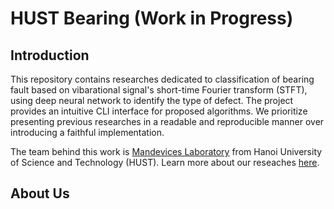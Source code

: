 # HUST Bearing (Work in Progress)
## Introduction
This repository contains researches dedicated to classification of bearing fault based on vibarational signal's short-time Fourier transform (STFT), using deep neural network to identify the type of defect.
The project provides an intuitive CLI interface for proposed algorithms.
We prioritize presenting previous researches in a readable and reproducible manner over introducing a faithful implementation.

The team behind this work is [Mandevices Laboratory](https://www.facebook.com/mandeviceslaboratory) from Hanoi University of Science and Technology (HUST). Learn more about our reseaches [here](#about-us).
## About Us
